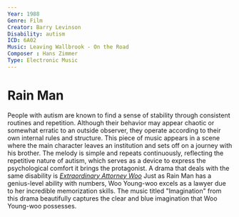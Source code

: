 ```yaml
---
Year: 1988
Genre: Film
Creator: Barry Levinson
Disability: autism
ICD: 6A02
Music: Leaving Wallbrook - On the Road
Composer : Hans Zimmer
Type: Electronic Music
---
```


# Rain Man

People with autism are known to find a sense of stability through consistent routines and repetition. Although their behavior may appear chaotic or somewhat erratic to an outside observer, they operate according to their own internal rules and structure. This piece of music appears in a scene where the main character leaves an institution and sets off on a journey with his brother. The melody is simple and repeats continuously, reflecting the repetitive nature of autism, which serves as a device to express the psychological comfort it brings the protagonist.
A drama that deals with the same disability is [*Extraordinary Attorney Woo*](kim_jaehee.md) Just as Rain Man has a genius-level ability with numbers, Woo Young-woo excels as a lawyer due to her incredible memorization skills. The music titled "Imagination" from this drama beautifully captures the clear and blue imagination that Woo Young-woo possesses.
